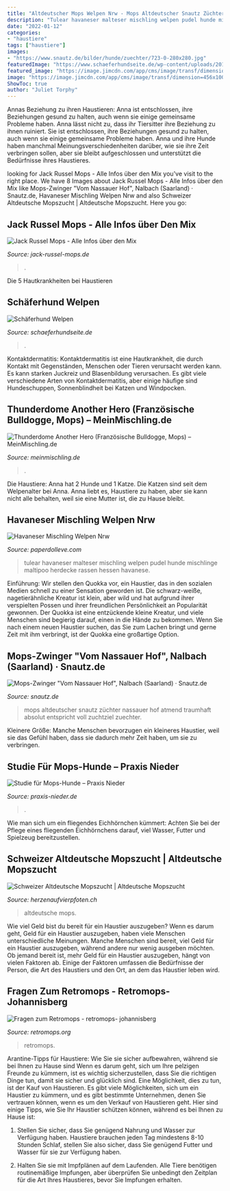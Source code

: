 ```yaml
---
title: "Altdeutscher Mops Welpen Nrw - Mops Altdeutscher Snautz Züchter Nassauer Hof Atmend Traumhaft Absolut Entspricht Voll Zuchtziel Zuechter"
description: "Tulear havaneser malteser mischling welpen pudel hunde mischlinge maltipoo herdecke rassen hessen havanese"
date: "2022-01-12"
categories:
- "haustiere"
tags: ["haustiere"]
images:
- "https://www.snautz.de/bilder/hunde/zuechter/723-0-280x280.jpg"
featuredImage: "https://www.schaeferhundseite.de/wp-content/uploads/2014/07/Schäferhund-Welpe.jpg"
featured_image: "https://image.jimcdn.com/app/cms/image/transf/dimension=456x10000:format=jpg/path/s0ec3240e4131113e/image/i222fb071de2d86cd/version/1490210076/image.jpg"
image: "https://image.jimcdn.com/app/cms/image/transf/dimension=456x10000:format=jpg/path/s0ec3240e4131113e/image/i222fb071de2d86cd/version/1490210076/image.jpg"
ShowToc: true
author: "Juliet Torphy"
---
```



Annas Beziehung zu ihren Haustieren: Anna ist entschlossen, ihre Beziehungen gesund zu halten, auch wenn sie einige gemeinsame Probleme haben.
Anna lässt nicht zu, dass ihr Tiersitter ihre Beziehung zu ihnen ruiniert. Sie ist entschlossen, ihre Beziehungen gesund zu halten, auch wenn sie einige gemeinsame Probleme haben. Anna und ihre Hunde haben manchmal Meinungsverschiedenheiten darüber, wie sie ihre Zeit verbringen sollen, aber sie bleibt aufgeschlossen und unterstützt die Bedürfnisse ihres Haustieres.

	

		
looking for Jack Russel Mops - Alle Infos über den Mix you've visit to the right place. We have 8 Images about Jack Russel Mops - Alle Infos über den Mix like Mops-Zwinger &quot;Vom Nassauer Hof&quot;, Nalbach (Saarland) · Snautz.de, Havaneser Mischling Welpen Nrw and also Schweizer Altdeutsche Mopszucht | Altdeutsche Mopszucht. Here you go:
		
    
## Jack Russel Mops - Alle Infos über Den Mix

<img loading=lazy src="http://jack-russel-mops.de/img/Jack-Russel-Mops-Groesse.jpg" onerror="this.onerror=null;this.src='https://tse1.mm.bing.net/th?id=OIP.diccXzKn34rMo4T8oCa66gHaE8&amp;pid=15.1';" alt="Jack Russel Mops - Alle Infos über den Mix">

_Source: jack-russel-mops.de_

>. 

	

Die 5 Hautkrankheiten bei Haustieren

    
## Schäferhund Welpen

<img loading=lazy src="https://www.schaeferhundseite.de/wp-content/uploads/2014/07/Schäferhund-Welpe.jpg" onerror="this.onerror=null;this.src='https://tse1.mm.bing.net/th?id=OIP.Cow5yH9Fyg1lQ96HMO1uFgHaE7&amp;pid=15.1';" alt="Schäferhund Welpen">

_Source: schaeferhundseite.de_

>. 

	

Kontaktdermatitis:
Kontaktdermatitis ist eine Hautkrankheit, die durch Kontakt mit Gegenständen, Menschen oder Tieren verursacht werden kann. Es kann starken Juckreiz und Blasenbildung verursachen. Es gibt viele verschiedene Arten von Kontaktdermatitis, aber einige häufige sind Hundeschuppen, Sonnenblindheit bei Katzen und Windpocken.

    
## Thunderdome Another Hero (Französische Bulldogge, Mops) – MeinMischling.de

<img loading=lazy src="https://www.meinmischling.de/mischlinge/1579/07022011242.jpg" onerror="this.onerror=null;this.src='https://tse3.mm.bing.net/th?id=OIP.G7p4yPbMXvK8rTJE2vJGvQHaFj&amp;pid=15.1';" alt="Thunderdome Another Hero (Französische Bulldogge, Mops) – MeinMischling.de">

_Source: meinmischling.de_

>. 

	

Die Haustiere: Anna hat 2 Hunde und 1 Katze. Die Katzen sind seit dem Welpenalter bei Anna. Anna liebt es, Haustiere zu haben, aber sie kann nicht alle behalten, weil sie eine Mutter ist, die zu Hause bleibt.

    
## Havaneser Mischling Welpen Nrw

<img loading=lazy src="https://i.pinimg.com/originals/7f/9f/2c/7f9f2c98235f0c3951b04bc0601d9e0b.jpg" onerror="this.onerror=null;this.src='https://tse3.mm.bing.net/th?id=OIP.Uncww1XMfj4zHi2Bjy06sQHaE6&amp;pid=15.1';" alt="Havaneser Mischling Welpen Nrw">

_Source: paperdolleve.com_

>tulear havaneser malteser mischling welpen pudel hunde mischlinge maltipoo herdecke rassen hessen havanese. 

	

Einführung:
Wir stellen den Quokka vor, ein Haustier, das in den sozialen Medien schnell zu einer Sensation geworden ist. Die schwarz-weiße, nagetierähnliche Kreatur ist klein, aber wild und hat aufgrund ihrer verspielten Possen und ihrer freundlichen Persönlichkeit an Popularität gewonnen.
Der Quokka ist eine entzückende kleine Kreatur, und viele Menschen sind begierig darauf, einen in die Hände zu bekommen. Wenn Sie nach einem neuen Haustier suchen, das Sie zum Lachen bringt und gerne Zeit mit ihm verbringt, ist der Quokka eine großartige Option.

    
## Mops-Zwinger &quot;Vom Nassauer Hof&quot;, Nalbach (Saarland) · Snautz.de

<img loading=lazy src="https://www.snautz.de/bilder/hunde/zuechter/723-0-280x280.jpg" onerror="this.onerror=null;this.src='https://tse1.mm.bing.net/th?id=OIP.4JHmFteCw3PuYC5cBr-WXgHaHa&amp;pid=15.1';" alt="Mops-Zwinger &quot;Vom Nassauer Hof&quot;, Nalbach (Saarland) · Snautz.de">

_Source: snautz.de_

>mops altdeutscher snautz züchter nassauer hof atmend traumhaft absolut entspricht voll zuchtziel zuechter. 

	

Kleinere Größe: Manche Menschen bevorzugen ein kleineres Haustier, weil sie das Gefühl haben, dass sie dadurch mehr Zeit haben, um sie zu verbringen.

    
## Studie Für Mops-Hunde – Praxis Nieder

<img loading=lazy src="https://praxis-nieder.de/wp-content/uploads/2019/09/Studie_Mops-1.jpg" onerror="this.onerror=null;this.src='https://tse1.mm.bing.net/th?id=OIP.fTEbYGZlfxTaTchrsY2i6wHaE6&amp;pid=15.1';" alt="Studie für Mops-Hunde – Praxis Nieder">

_Source: praxis-nieder.de_

>. 

	

Wie man sich um ein fliegendes Eichhörnchen kümmert: Achten Sie bei der Pflege eines fliegenden Eichhörnchens darauf, viel Wasser, Futter und Spielzeug bereitzustellen.

    
## Schweizer Altdeutsche Mopszucht | Altdeutsche Mopszucht

<img loading=lazy src="https://www.herzenaufvierpfoten.ch/media/1545/image2.jpeg?crop=0,0.30666666666666664,0,0.27666666666666667&amp;cropmode=percentage&amp;format=jpg&amp;quality=80" onerror="this.onerror=null;this.src='https://tse3.mm.bing.net/th?id=OIP.FcrQlAtqPg-evcF3072kMwHaEH&amp;pid=15.1';" alt="Schweizer Altdeutsche Mopszucht | Altdeutsche Mopszucht">

_Source: herzenaufvierpfoten.ch_

>altdeutsche mops. 

	

Wie viel Geld bist du bereit für ein Haustier auszugeben?
Wenn es darum geht, Geld für ein Haustier auszugeben, haben viele Menschen unterschiedliche Meinungen. Manche Menschen sind bereit, viel Geld für ein Haustier auszugeben, während andere nur wenig ausgeben möchten. Ob jemand bereit ist, mehr Geld für ein Haustier auszugeben, hängt von vielen Faktoren ab. Einige der Faktoren umfassen die Bedürfnisse der Person, die Art des Haustiers und den Ort, an dem das Haustier leben wird.

    
## Fragen Zum Retromops - Retromops- Johannisberg

<img loading=lazy src="https://image.jimcdn.com/app/cms/image/transf/dimension=456x10000:format=jpg/path/s0ec3240e4131113e/image/i222fb071de2d86cd/version/1490210076/image.jpg" onerror="this.onerror=null;this.src='https://tse2.mm.bing.net/th?id=OIP.xwBxiLe38B6MNgksgOSKbAAAAA&amp;pid=15.1';" alt="Fragen zum Retromops - retromops- johannisberg">

_Source: retromops.org_

>retromops. 

	

Arantine-Tipps für Haustiere: Wie Sie sie sicher aufbewahren, während sie bei Ihnen zu Hause sind
Wenn es darum geht, sich um Ihre pelzigen Freunde zu kümmern, ist es wichtig sicherzustellen, dass Sie die richtigen Dinge tun, damit sie sicher und glücklich sind. Eine Möglichkeit, dies zu tun, ist der Kauf von Haustieren. Es gibt viele Möglichkeiten, sich um ein Haustier zu kümmern, und es gibt bestimmte Unternehmen, denen Sie vertrauen können, wenn es um den Verkauf von Haustieren geht. Hier sind einige Tipps, wie Sie Ihr Haustier schützen können, während es bei Ihnen zu Hause ist:
1) Stellen Sie sicher, dass Sie genügend Nahrung und Wasser zur Verfügung haben. Haustiere brauchen jeden Tag mindestens 8-10 Stunden Schlaf, stellen Sie also sicher, dass Sie genügend Futter und Wasser für sie zur Verfügung haben.

2) Halten Sie sie mit Impfplänen auf dem Laufenden. Alle Tiere benötigen routinemäßige Impfungen, aber überprüfen Sie unbedingt den Zeitplan für die Art Ihres Haustieres, bevor Sie Impfungen erhalten.

